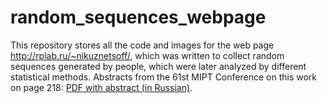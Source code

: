 # random_sequences_webpage
This repository stores all the code and images for the web page http://rplab.ru/~nikuznetsoff/, which was written to collect random sequences generated by people, which were later analyzed by different statistical methods. Abstracts from the 61st MIPT Conference on this work on page 218: [PDF with abstract (in Russian)](https://mipt.ru/science/5top100/education/!%D0%A4%D0%9F%D0%9C%D0%98.pdf).
